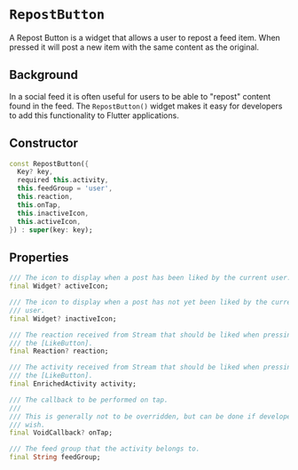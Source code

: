 # `RepostButton`

A Repost Button is a widget that allows a user to repost a feed item. When pressed it will post a new item with the same content as the original.

## Background

In a social feed it is often useful for users to be able to "repost" content found in the feed. The `RepostButton()` widget makes it easy for developers to add this functionality to Flutter applications.

## Constructor
```dart
const RepostButton({
  Key? key,
  required this.activity,
  this.feedGroup = 'user',
  this.reaction,
  this.onTap,
  this.inactiveIcon,
  this.activeIcon,
}) : super(key: key);
```

## Properties
```dart
/// The icon to display when a post has been liked by the current user.
final Widget? activeIcon;

/// The icon to display when a post has not yet been liked by the current
/// user.
final Widget? inactiveIcon;

/// The reaction received from Stream that should be liked when pressing
/// the [LikeButton].
final Reaction? reaction;

/// The activity received from Stream that should be liked when pressing
/// the [LikeButton].
final EnrichedActivity activity;

/// The callback to be performed on tap.
///
/// This is generally not to be overridden, but can be done if developers
/// wish.
final VoidCallback? onTap;

/// The feed group that the activity belongs to.
final String feedGroup;
```
